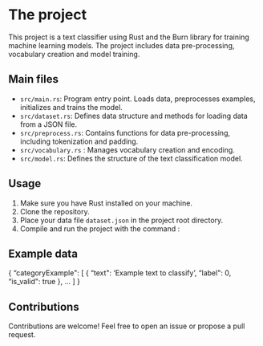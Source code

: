 # The project

This project is a text classifier using Rust and the Burn library for training machine learning models. 
The project includes data pre-processing, vocabulary creation and model training.

## Main files

- `src/main.rs`: Program entry point. Loads data, preprocesses examples, initializes and trains the model.
- `src/dataset.rs`: Defines data structure and methods for loading data from a JSON file.
- `src/preprocess.rs`: Contains functions for data pre-processing, including tokenization and padding.
- `src/vocabulary.rs` : Manages vocabulary creation and encoding.
- `src/model.rs`: Defines the structure of the text classification model.

## Usage

1. Make sure you have Rust installed on your machine.
2. Clone the repository.
3. Place your data file `dataset.json` in the project root directory.
4. Compile and run the project with the command :


## Example data

{
    “categoryExample": [
        {
            “text": ‘Example text to classify’,
            “label": 0,
            “is_valid": true
        },
        ...
    ]
}

## Contributions

Contributions are welcome! Feel free to open an issue or propose a pull request.